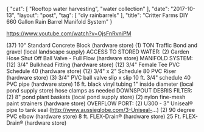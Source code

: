 {
   "cat": [
      "Rooftop water harvesting",
      "water collection"
   ],
   "date": "2017-10-13",
   "layout": "post",
   "tag": [
      "diy rainbarrels"
   ],
   "title": "Critter Farms DIY 660 Gallon Rain Barrel Manifold System"
}

https://www.youtube.com/watch?v=OjsFnRvniPM

(37) 10" Standard Concrete Block (hardware store)
(1) TON Traffic Bond and gravel (local landscape supply)
ACCESS TO STORED WATER:
(2) Garden Hose Shut Off Ball Valve - Full Flow (hardware store)
MANIFOLD SYSTEM:
(12) 3/4" Bulkhead Fitting (hardware store) 
(12) 3/4" Female Tee PVC Schedule 40 (hardware store)
(12) 3/4" x 2" Schedule 80 PVC Riser (hardware store)
(3) 3/4" PVC ball valve slip x slip
10 ft. 3/4" schedule 40 PVC pipe (hardware store)
16 ft. black vinyl tubing 1" inside diameter (local pond supply store)
hose clamps as needed
DOWNSPOUT DEBRIS FILTER:
(2) 8" pond plant baskets (local pond supply store)
(2) nylon fine-mesh paint strainers  (hardware store)
OVERFLOW PORT:
(2) U300 - 3" Uniseal® pipe to tank seal (http://www.aussieglobe.com/3-Uniseal-...)
(2) 90 degree PVC elbow (hardware store)
8 ft. FLEX-Drain® (hardware store)
25 Ft. FLEX-Drain® (hardware store)